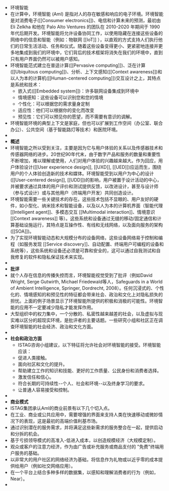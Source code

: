 - 环境智能
- 在计算中，环境智能 (AmI) 是指对人的存在敏感和响应的电子环境。环境智能是对消费电子([[Consumer electronics]])、电信和计算未来的预测，最初由 Eli Zelkha 和他在 Palo Alto Ventures 的团队在 2010-2020 年期间于 1990 年代后期开发。环境智能将允许设备协同工作，以使用隐藏在连接这些设备的网络中的信息和智能（例如：物联网 [[IoT]] ），以直观的方式支持人们执行他们的日常生活活动、任务和仪式。随着这些设备变得更小、更紧密地连接并更多地集成到我们的环境中，它们背后的技术框架将消失在我们的环境中，直到只有用户界面仍然可以被用户感知。
- 环境智能范式建立在普适计算([[Pervasive computing]])、泛在计算([[Ubiquitous computing]])、分析、上下文感知([[Context awareness]])和以人为本的计算机([[Human-centered computing]])交互设计之上，其特点是系统和技术：
	- 嵌入式([[Embedded system]])：许多联网设备集成到环境中
	- 情境感知：这些设备可以识别您和您的情境
	- 个性化：可以根据您的需求量身定制
	- 适应性：他们可以根据你的变化而改变
	- 预见性：它们可以预见你的愿望，而不需要有意识的调解。
- 环境智能环境的典型上下文是家庭，但也可以扩展到工作空间（办公室、联合办公）、公共空间（基于智能路灯等技术）和医院环境。
-
- **概述**
- 环境智能之所以受到关注，主要是因为它与用户体验的关系以及传感器技术和传感器网络的进步。20世纪90年代末，由于数字产品和服务的数量和重要性不断增加，难以理解或使用，人们对用户体验的兴趣越来越大。作为回应，用户体验设计([[User experience design]], [[UXD]], [[UED]])应运而生，围绕用户的个人体验创造新的技术和媒体。环境智能受到以用户为中心的设计([[User-centered design]], [[UDD]])的影响，用户被置于设计活动的中心，并被要求通过具体的用户评价和测试提供反馈，以改进设计，甚至与设计师（参与式设计）或与其他用户（终端用户开发）共同创造设计。
- 环境智能需要一些关键技术的存在。这些技术包括不显眼的、用户友好的硬件，如小型化、纳米技术和智能设备，以及以人为本的计算机界面（智能代理 [[Intelligent agent]]、多模态交互 [[Multimodal interaction]]、情境意识 [[Context awareness]] 等）。这些系统和设备通过无缝的移动/固定通信和计算基础设施运行，其特点是互操作性、有线和无线网络，以及面向服务的架构 ([[SOA]])。
- 为了实现环境智能动态和大规模分布的设备网络，这些设备网络易于控制和编程（如服务发现 [[Service discovery]]、自动配置、终端用户可编程的设备和系统等），这些系统和设备还必须是可靠和安全的，这可以通过自我测试和自我修复的软件和隐私保证技术来实现。
-
- **批评**
- 就个人存在信息的传播失控而言，环境智能视觉受到了批评（例如David Wright, Serge Gutwirth, Michael Friedewald等人，Safeguards in a World of Ambient Intelligence, Springer, Dordrecht, 2008）。任何沉浸式的、个性化的、情境感知的和预见性的特征都会带来社会、政治和文化上对隐私损失的担忧。上面的例子场景显示了环境智能所提供的积极和消极的可能性。环境智能的应用不一定要减少隐私才能发挥作用。
- 大型组织中的权力集中，一个分散的、私密性越来越差的社会，以及虚拟与现实难以区分的超现实环境，是批评者的主要话题。一些研究小组和社区正在调查环境智能的社会经济、政治和文化方面。
-
- **社会和政治方面**
	- ISTAG咨询小组建议，以下特征将允许社会对环境智能的接受。环境智能应该：
	- 促进人类接触。
	- 面向社区和文化的提升。
	- 帮助建立工作的知识和技能、更好的工作质量、公民身份和消费者选择。
	- 激发信任和信心。
	- 符合长期的可持续性--个人、社会和环境--以及终身学习的要求。
	- 让普通人容易接受和控制。
-
- **商业模式**
- ISTAG集团承认AmI的商业前景有以下几个切入点。
- 在工业、商业或公共应用中，需要增强的界面来支持人类在快速移动或微妙情况下的表现，这是最初的高端价值利基市场。
- 通过识别潜在的服务需求，并将满足这些新需求的服务整合在一起，提供启动和分拆的机会。
- 基于亏损领导模式的高准入-低进入成本，以创造规模经济（大规模定制）。
- 观众或客户的注意力经济，作为由广告或补充服务或商品支付的 "免费"终端用户服务的基础。
- 以非常大的用户社区的网络经济为基础，将信息作为礼物或以近乎零的成本提供给用户（例如社交网络应用）。
- 在一个平台上结合多种多样的数据集，以感知和理解消费者的行为（例如，Near）。
-